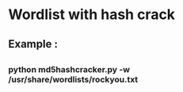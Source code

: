 # Wordlist with hash crack <br>

<h2>Example : <h2>
<h3>
python md5hashcracker.py -w /usr/share/wordlists/rockyou.txt
<h3>
<a href="https://i.ibb.co/vzCC2b8/hash.png" 
